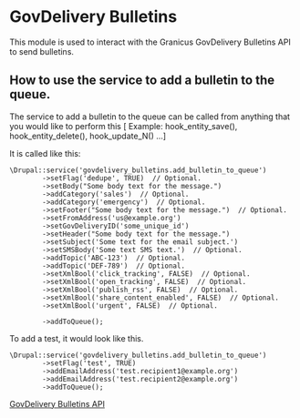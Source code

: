 # GovDelivery Bulletins

This module is used to interact with the Granicus GovDelivery Bulletins API to send bulletins.


## How to use the service to add a bulletin to the queue.
The service to add a bulletin to the queue can be called from anything that you
would like to perform this [ Example: hook_entity_save(), hook_entity_delete(),
hook_update_N() ...]

It is called like this:
```
\Drupal::service('govdelivery_bulletins.add_bulletin_to_queue')
        ->setFlag('dedupe', TRUE)  // Optional.
        ->setBody("Some body text for the message.")
        ->addCategory('sales')  // Optional.
        ->addCategory('emergency')  // Optional.
        ->setFooter("Some body text for the message.")  // Optional.
        ->setFromAddress('us@example.org')
        ->setGovDeliveryID('some_unique_id')
        ->setHeader("Some body text for the message.")
        ->setSubject('Some text for the email subject.')
        ->setSMSBody('Some text SMS text.')  // Optional.
        ->addTopic('ABC-123')  // Optional.
        ->addTopic('DEF-789')  // Optional.
        ->setXmlBool('click_tracking', FALSE)  // Optional.
        ->setXmlBool('open_tracking', FALSE)  // Optional.
        ->setXmlBool('publish_rss', FALSE)  // Optional.
        ->setXmlBool('share_content_enabled', FALSE)  // Optional.
        ->setXmlBool('urgent', FALSE)  // Optional.

        ->addToQueue();
```

To add a test, it would look like this.
```
\Drupal::service('govdelivery_bulletins.add_bulletin_to_queue')
        ->setFlag('test', TRUE)
        ->addEmailAddress('test.recipient1@example.org')
        ->addEmailAddress('test.recipient2@example.org')
        ->addToQueue();
```

[GovDelivery Bulletins API](https://developer.govdelivery.com/api/comm_cloud_v1/Default.htm#API/Comm%20Cloud%20V1/API_CommCloudV1_Bulletins_CreateandSendBulletin.htm)
